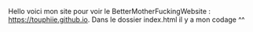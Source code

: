 Hello voici mon site pour voir le BetterMotherFuckingWebsite : https://touphiie.github.io.
Dans le dossier index.html il y a mon codage ^^

